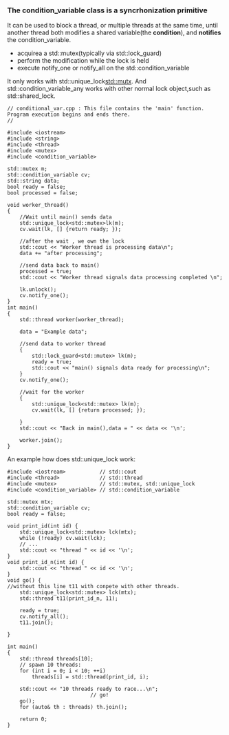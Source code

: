 ### The condition_variable class is a syncrhonization primitive 
It can be used to block a thread, or multiple threads at the same time, until another
thread both modifies a shared variable(the **condition**), and **notifies** the 
condition_variable.
- acquirea a std::mutex(typically via std::lock_guard)
- perform the modification while the lock is held
- execute notify_one or notify_all on the std::condition_variable

It only works with std::unique_lock<std::mutx>.
And std::condition_variable_any works with other normal lock object,such
as std::shared_lock.
```
// conditional_var.cpp : This file contains the 'main' function. Program execution begins and ends there.
//

#include <iostream>
#include <string>
#include <thread>
#include <mutex>
#include <condition_variable>

std::mutex m;
std::condition_variable cv;
std::string data;
bool ready = false;
bool processed = false;

void worker_thread() 
{
    //Wait until main() sends data 
    std::unique_lock<std::mutex>lk(m);
    cv.wait(lk, [] {return ready; });

    //after the wait , we own the lock
    std::cout << "Worker thread is processing data\n";
    data += "after processing";

    //send data back to main()
    processed = true;
    std::cout << "Worker thread signals data processing completed \n";

    lk.unlock();
    cv.notify_one();
}
int main()
{
    std::thread worker(worker_thread);

    data = "Example data";

    //send data to worker thread
    {
        std::lock_guard<std::mutex> lk(m);
        ready = true;
        std::cout << "main() signals data ready for processing\n";
    }
    cv.notify_one();

    //wait for the worker
    {
        std::unique_lock<std::mutex> lk(m);
        cv.wait(lk, [] {return processed; });

    }
    std::cout << "Back in main(),data = " << data << '\n';

    worker.join();
}
```
An example how does std::unique_lock work:
```
#include <iostream>           // std::cout
#include <thread>             // std::thread
#include <mutex>              // std::mutex, std::unique_lock
#include <condition_variable> // std::condition_variable

std::mutex mtx;
std::condition_variable cv;
bool ready = false;

void print_id(int id) {
    std::unique_lock<std::mutex> lck(mtx);
    while (!ready) cv.wait(lck);
    // ...
    std::cout << "thread " << id << '\n';
}
void print_id_n(int id) {
    std::cout << "thread " << id << '\n';
}
void go() {
//without this line t11 with conpete with other threads.
    std::unique_lock<std::mutex> lck(mtx);
    std::thread t11(print_id_n, 11);
    
    ready = true;
    cv.notify_all();
    t11.join();
    
}

int main()
{
    std::thread threads[10];
    // spawn 10 threads:
    for (int i = 0; i < 10; ++i)
        threads[i] = std::thread(print_id, i);

    std::cout << "10 threads ready to race...\n";
                           // go!
    go();
    for (auto& th : threads) th.join();
   
    return 0;
}
```

 